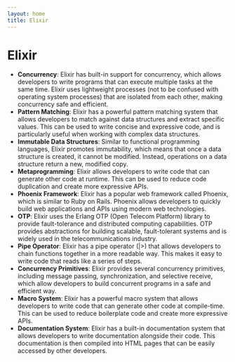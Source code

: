```yaml
---
layout: home
title: Elixir
---
```


# Elixir

- **Concurrency**: Elixir has built-in support for concurrency, which allows developers to write programs that can execute multiple tasks at the same time. Elixir uses lightweight processes (not to be confused with operating system processes) that are isolated from each other, making concurrency safe and efficient.
- **Pattern Matching**: Elixir has a powerful pattern matching system that allows developers to match against data structures and extract specific values. This can be used to write concise and expressive code, and is particularly useful when working with complex data structures.
- **Immutable Data Structures**: Similar to functional programming languages, Elixir promotes immutability, which means that once a data structure is created, it cannot be modified. Instead, operations on a data structure return a new, modified copy.
- **Metaprogramming**: Elixir allows developers to write code that can generate other code at runtime. This can be used to reduce code duplication and create more expressive APIs.
- **Phoenix Framework**: Elixir has a popular web framework called Phoenix, which is similar to Ruby on Rails. Phoenix allows developers to quickly build web applications and APIs using modern web technologies.
- **OTP**: Elixir uses the Erlang OTP (Open Telecom Platform) library to provide fault-tolerance and distributed computing capabilities. OTP provides abstractions for building scalable, fault-tolerant systems and is widely used in the telecommunications industry.
- **Pipe Operator**: Elixir has a pipe operator (|>) that allows developers to chain functions together in a more readable way. This makes it easy to write code that reads like a series of steps.
- **Concurrency Primitives**: Elixir provides several concurrency primitives, including message passing, synchronization, and selective receive, which allow developers to build concurrent programs in a safe and efficient way.
- **Macro System**: Elixir has a powerful macro system that allows developers to write code that can generate other code at compile-time. This can be used to reduce boilerplate code and create more expressive APIs.
- **Documentation System**: Elixir has a built-in documentation system that allows developers to write documentation alongside their code. This documentation is then compiled into HTML pages that can be easily accessed by other developers.
